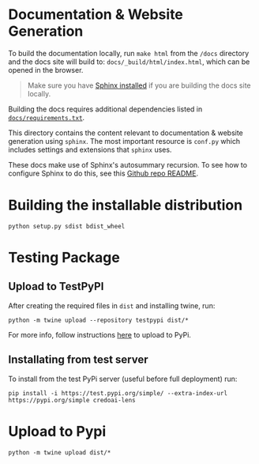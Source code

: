 # Documentation & Website Generation

To build the documentation locally, run `make html` from the `/docs` directory and the docs site will build to: `docs/_build/html/index.html`, which can be opened in the browser.
> Make sure you have [Sphinx installed](https://www.sphinx-doc.org/en/master/usage/installation.html) if you are building the docs site locally.

Building the docs requires additional dependencies listed in [`docs/requirements.txt`](docs/requirements.txt).

This directory contains the content relevant to documentation & website
generation using `sphinx`. The most important resource is `conf.py` which
includes settings and extensions that `sphinx` uses.

These docs make use of Sphinx's autosummary recursion.
To see how to configure Sphinx to do this, see this [Github repo README](https://github.com/JamesALeedham/Sphinx-Autosummary-Recursion).



# Building the installable distribution
```
python setup.py sdist bdist_wheel
```

# Testing Package
## Upload to TestPyPI
After creating the required files in `dist` and installing twine, run:
```
python -m twine upload --repository testpypi dist/*
```
For more info, follow instructions [here](https://packaging.python.org/en/latest/tutorials/packaging-projects/) to upload to PyPi.

## Installating from test server
To install from the test PyPi server (useful before full deployment) run:
```
pip install -i https://test.pypi.org/simple/ --extra-index-url https://pypi.org/simple credoai-lens
```

# Upload to Pypi
```
python -m twine upload dist/*
```